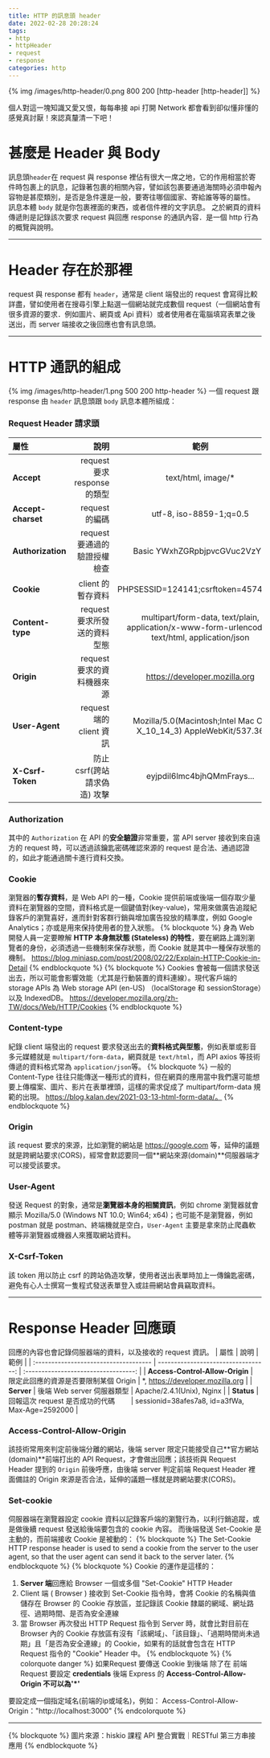```yaml
---
title: HTTP 的訊息頭 header
date: 2022-02-28 20:28:24
tags:
- http
- httpHeader
- request
- response
categories: http
---
```

{% img /images/http-header/0.png 800 200 [http-header [http-header]] %}

個人對這一塊知識又愛又恨，每每串接 api 打開 Network 都會看到卻似懂非懂的感覺真討厭！來認真釐清一下吧！

# 甚麼是 Header 與 Body
訊息頭`header`在 request 與 response 裡佔有很大一席之地，它的作用相當於寄件時包裹上的訊息，記錄著包裹的相關內容，譬如該包裹要通過海關時必須申報內容物是甚麼類別，是否是急件還是一般，要寄往哪個國家、寄給誰等等的屬性。
訊息本體 `body` 就是你包裹裡面的東西，或者信件裡的文字訊息。
之於網頁的資料傳遞則是記錄該次要求 request 與回應 response 的通訊內容．是一個 http 行為的概覽與說明。
___

# Header 存在於那裡
request 與 response 都有 `header`，通常是 client 端發出的 request 會寫得比較詳盡，譬如使用者在搜尋引擎上點選一個網站就完成數個 request（一個網站會有很多資源的要求．例如圖片、網頁或 Api 資料）或者使用者在電腦填寫表單之後送出，而 server 端接收之後回應也會有訊息頭。

___
# HTTP 通訊的組成
{% img /images/http-header/1.png 500 200 http-header %}
一個 request 跟 response 由 `header` 訊息頭跟 `body` 訊息本體所組成：

### Request Header 請求頭
| 屬性               | 說明                           | 範例                             |
| :----------------- | -----------------------------: | :-----------------------------: |
| **Accept**             | request 要求 response 的類型    | text/html, image/*              |
| **Accept-charset**     | request 的編碼                 | utf-8, iso-8859-1;q=0.5         |
| **Authorization**      | request 要通過的驗證授權檢查    | Basic YWxhZGRpbjpvcGVuc2VzY...   |
| **Cookie**             | client 的暫存資料              | PHPSESSID=124141;csrftoken=45746454   |
| **Content-type**       | request 要求所發送的資料型態    | multipart/form-data, text/plain, application/x-www-form-urlencoded, text/html, application/json   |
| **Origin**             | request 要求的資料機器來源      | https://developer.mozilla.org   |
| **User-Agent**      | request 端的 client 資訊    | Mozilla/5.0(Macintosh;Intel Mac OS X_10_14_3) AppleWebKit/537.36 |
| **X-Csrf-Token**      | 防止 csrf(跨站請求偽造) 攻擊    | eyjpdil6lmc4bjhQMmFrays... |

### Authorization
其中的 `Authorization` 在 API 的**安全驗證**非常重要，當 API server 接收到來自遠方的 request 時，可以透過該鑰匙密碼確認來源的 request 是合法、通過認證的，如此才能通過關卡進行資料交換。

### Cookie
瀏覽器的**暫存資料**，是 Web API 的一種，Cookie 提供前端或後端一個存取少量資料在瀏覽器的空間，資料格式是一個鍵值對(key-value)，常用來做廣告追蹤紀錄客戶的瀏覽喜好，進而針對客群行銷與增加廣告投放的精準度，例如 Google Analytics；亦或是用來保持使用者的登入狀態。
{% blockquote %}
身為 Web 開發人員一定要瞭解 **HTTP 本身無狀態 (Stateless) 的特性**，要在網路上識別瀏覽者的身份，必須透過一些機制來保存狀態，而 Cookie 就是其中一種保存狀態的機制。
https://blog.miniasp.com/post/2008/02/22/Explain-HTTP-Cookie-in-Detail
{% endblockquote %}
{% blockquote %}
Cookies 會被每一個請求發送出去，所以可能會影響效能（尤其是行動裝置的資料連線）。現代客戶端的 storage APIs 為 Web storage API (en-US) （localStorage 和 sessionStorage）以及 IndexedDB。
https://developer.mozilla.org/zh-TW/docs/Web/HTTP/Cookies
{% endblockquote %}

### Content-type
紀錄 client 端發出的 request 要求發送出去的**資料格式與型態**，例如表單或影音多元媒體就是 `multipart/form-data`，網頁就是 `text/html`，而 API axios 等技術傳遞的資料格式常為 `application/json`等。
{% blockquote %}
一般的 Content-Type 往往只能傳送一種形式的資料，但在網頁的應用當中我們還可能想要上傳檔案、圖片、影片在表單裡頭，這樣的需求促成了 multipart/form-data 規範的出現。
https://blog.kalan.dev/2021-03-13-html-form-data/。
{% endblockquote %}

### Origin
該 request 要求的來源，比如瀏覽的網站是 https://google.com 等，延伸的議題就是跨網站要求(CORS)，經常會默認要同一個**網站來源(domain)**伺服器端才可以接受該要求。

### User-Agent
發送 Request 的對象，通常是**瀏覽器本身的相關資訊**，例如 chrome 瀏覽器就會顯示 Mozilla/5.0 (Windows NT 10.0; Win64; x64)；也可能不是瀏覽器，例如 postman 就是 postman、終端機就是空白，`User-Agent` 主要是拿來防止爬蟲軟體等非瀏覽器或機器人來獲取網站資料。

### X-Csrf-Token
該 token 用以防止 csrf 的跨站偽造攻擊，使用者送出表單時加上一傳鑰匙密碼，避免有心人士撰寫一隻程式發送表單登入或註冊網站會員竊取資料。
___

# Response Header 回應頭
回應的內容也會記錄伺服器端的資料，以及接收的 request 資訊。
| 屬性                                   | 說明                                | 範例                                 |
| :------------------------------------ | ----------------------------------: | :----------------------------------: |
| **Access-Control-Allow-Origin**        | 限定此回應的資源是否要限制某個 Origin  | *, https://developer.mozilla.org    |
| **Server**                             | 後端 Web server 伺服器類型            | Apache/2.4.1(Unix), Nginx    |
| **Status**                            | 回報這次 request 是否成功的代碼     　　| sessionid=38afes7a8, id=a3fWa, Max-Age=2592000   |

### Access-Control-Allow-Origin
該技術常用來判定前後端分離的網站，後端 server 限定只能接受自己**官方網站(domain)**前端打出的 API Request，才會做出回應；該技術與 Request Header 提到的 `Origin` 前後呼應，由後端 server 判定前端 Request Header 裡面備註的 Origin 來源是否合法，延伸的議題一樣就是跨網站要求(CORS)。

### Set-cookie
伺服器端在瀏覽器設定 cookie 資料以記錄客戶端的瀏覽行為，以利行銷追蹤，或是做後續 request 發送給後端要包含的 cookie 內容。
而後端發送 Set-Cookie 是主動的，而前端接收 Cookie 是被動的：
{% blockquote %}
The Set-Cookie HTTP response header is used to send a cookie from the server to the user agent, so that the user agent can send it back to the server later.
{% endblockquote %}
{% blockquote %}
Cookie 的運作是這樣的：
1. **Server 端**回應給 Browser 一個或多個 "Set-Cookie" HTTP Header
2. Client 端 ( Browser ) 接收到 Set-Cookie 指令時，會將 Cookie 的名稱與值儲存在 Browser 的 Cookie 存放區，並記錄該 Cookie 隸屬的網域、網址路徑、過期時間、是否為安全連線
3. 當 Browser 再次發出 HTTP Request 指令到 Server 時，就會比對目前在 Browser 內的 Cookie 存放區有沒有「該網域」、「該目錄」、「過期時間尚未過期」且「是否為安全連線」的 Cookie，如果有的話就會包含在 HTTP Request 指令的 "Cookie" Header 中。
{% endblockquote %}
{% colorquote danger %}
如果Request 要傳送 Cookie 到後端
除了在 前端 Request 要設定 **credentials**
後端 Express 的 **Access-Control-Allow-Origin 不可以為'*'**

要設定成一個指定域名(前端的ip或域名)，例如：
Access-Control-Allow-Origin："http://localhost:3000"
{% endcolorquote %}

___
{% blockquote %}
圖片來源：hiskio 課程 API 整合實戰｜RESTful 第三方串接應用
{% endblockquote %}